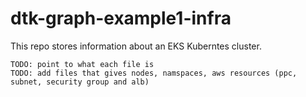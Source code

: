 # dtk-graph-example1-infra
This repo stores information about an EKS Kuberntes cluster.
```
TODO: point to what each file is
TODO: add files that gives nodes, namspaces, aws resources (ppc, subnet, security group and alb)
```
